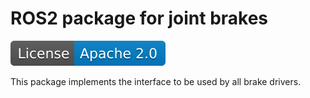 # ROS2 package for joint brakes

[![License](./apache20.svg)](./LICENSE.txt)

This package implements the interface to be used by all brake drivers.
